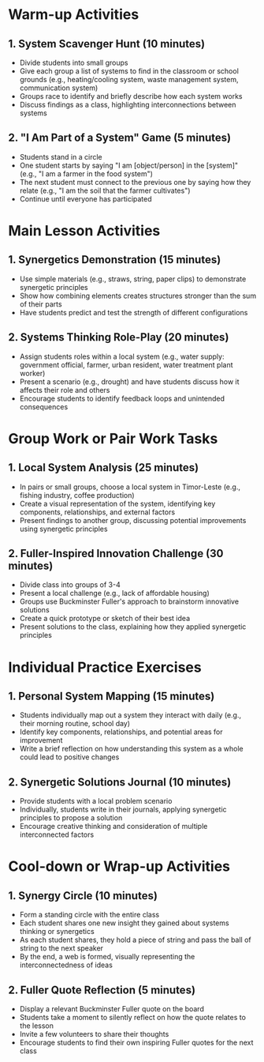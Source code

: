 # Warm-up Activities

## 1. System Scavenger Hunt (10 minutes)
- Divide students into small groups
- Give each group a list of systems to find in the classroom or school grounds (e.g., heating/cooling system, waste management system, communication system)
- Groups race to identify and briefly describe how each system works
- Discuss findings as a class, highlighting interconnections between systems

## 2. "I Am Part of a System" Game (5 minutes)
- Students stand in a circle
- One student starts by saying "I am [object/person] in the [system]" (e.g., "I am a farmer in the food system")
- The next student must connect to the previous one by saying how they relate (e.g., "I am the soil that the farmer cultivates")
- Continue until everyone has participated

# Main Lesson Activities

## 1. Synergetics Demonstration (15 minutes)
- Use simple materials (e.g., straws, string, paper clips) to demonstrate synergetic principles
- Show how combining elements creates structures stronger than the sum of their parts
- Have students predict and test the strength of different configurations

## 2. Systems Thinking Role-Play (20 minutes)
- Assign students roles within a local system (e.g., water supply: government official, farmer, urban resident, water treatment plant worker)
- Present a scenario (e.g., drought) and have students discuss how it affects their role and others
- Encourage students to identify feedback loops and unintended consequences

# Group Work or Pair Work Tasks

## 1. Local System Analysis (25 minutes)
- In pairs or small groups, choose a local system in Timor-Leste (e.g., fishing industry, coffee production)
- Create a visual representation of the system, identifying key components, relationships, and external factors
- Present findings to another group, discussing potential improvements using synergetic principles

## 2. Fuller-Inspired Innovation Challenge (30 minutes)
- Divide class into groups of 3-4
- Present a local challenge (e.g., lack of affordable housing)
- Groups use Buckminster Fuller's approach to brainstorm innovative solutions
- Create a quick prototype or sketch of their best idea
- Present solutions to the class, explaining how they applied synergetic principles

# Individual Practice Exercises

## 1. Personal System Mapping (15 minutes)
- Students individually map out a system they interact with daily (e.g., their morning routine, school day)
- Identify key components, relationships, and potential areas for improvement
- Write a brief reflection on how understanding this system as a whole could lead to positive changes

## 2. Synergetic Solutions Journal (10 minutes)
- Provide students with a local problem scenario
- Individually, students write in their journals, applying synergetic principles to propose a solution
- Encourage creative thinking and consideration of multiple interconnected factors

# Cool-down or Wrap-up Activities

## 1. Synergy Circle (10 minutes)
- Form a standing circle with the entire class
- Each student shares one new insight they gained about systems thinking or synergetics
- As each student shares, they hold a piece of string and pass the ball of string to the next speaker
- By the end, a web is formed, visually representing the interconnectedness of ideas

## 2. Fuller Quote Reflection (5 minutes)
- Display a relevant Buckminster Fuller quote on the board
- Students take a moment to silently reflect on how the quote relates to the lesson
- Invite a few volunteers to share their thoughts
- Encourage students to find their own inspiring Fuller quotes for the next class